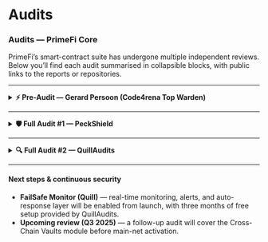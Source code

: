 # Audits

### Audits — PrimeFi Core

PrimeFi’s smart-contract suite has undergone multiple independent reviews.\
Below you’ll find each audit summarised in collapsible blocks, with public links to the reports or repositories.

***

<details>

<summary><strong>⚡ Pre-Audit — Gerard Persoon (Code4rena Top Warden)</strong></summary>

| Field               | Detail                                                                     |
| ------------------- | -------------------------------------------------------------------------- |
| **Scope**           | Core Lending, pLP Locking, OFT Bridge                                      |
| **Date**            | February 2025                                                              |
| **Status**          | ✔ Completed — no outstanding high-severity findings                        |
| **Auditor profile** | [https://code4rena.com/@gpersoon](https://code4rena.com/@gpersoon)         |
| **Revision repo**   | [https://github.com/gpersoon/PrimeFi](https://github.com/gpersoon/PrimeFi) |

</details>

***

<details>

<summary><strong>🛡 Full Audit #1 — PeckShield</strong></summary>

| Field      | Detail                                                                                                                                            |
| ---------- | ------------------------------------------------------------------------------------------------------------------------------------------------- |
| **Scope**  | Lending markets, liquidation engine, Chainlink oracle integration                                                                                 |
| **Date**   | April 2025                                                                                                                                        |
| **Status** | ✔ Passed — all identified issues fully remediated                                                                                                 |
| **Report** | [https://drive.google.com/file/d/1TLig0aCVzmdpwOvYbE\_S3JX-BOYIGwVG/view](https://drive.google.com/file/d/1TLig0aCVzmdpwOvYbE_S3JX-BOYIGwVG/view) |

</details>

***

<details>

<summary><strong>🔍 Full Audit #2 — QuillAudits</strong></summary>

| Field      | Detail                                                                |
| ---------- | --------------------------------------------------------------------- |
| **Scope**  | Cross-chain messaging (LayerZero), security-admin modules             |
| **Date**   | May 2025                                                              |
| **Status** | 🟠 Report in final layout — fixes delivered, awaiting formal sign-off |
| **Report** | (Link will be added once Quill publishes the final PDF)               |

</details>

***

#### Next steps & continuous security

* **FailSafe Monitor (Quill)** — real-time monitoring, alerts, and auto-response layer will be enabled from launch, with three months of free setup provided by QuillAudits.
* **Upcoming review (Q3 2025)** — a follow-up audit will cover the Cross-Chain Vaults module before main-net activation.
